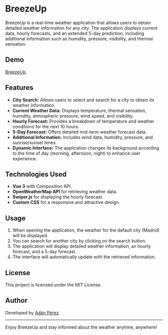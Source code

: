 # BreezeUp

BreezeUp is a real-time weather application that allows users to obtain detailed weather information for any city. The application displays current data, hourly forecasts, and an extended 5-day prediction, including additional information such as humidity, pressure, visibility, and thermal sensation.

## Demo

[BreezeUp](https://breeze-up.vercel.app).

## Features

- **City Search:** Allows users to select and search for a city to obtain its weather information.
- **Current Weather Data:** Displays temperature, thermal sensation, humidity, atmospheric pressure, wind speed, and visibility.
- **Hourly Forecast:** Provides a breakdown of temperature and weather conditions for the next 10 hours.
- **5-Day Forecast:** Offers detailed mid-term weather forecast data.
- **Additional Information:** Includes wind data, humidity, pressure, and sunrise/sunset times.
- **Dynamic Interface:** The application changes its background according to the time of day (morning, afternoon, night) to enhance user experience.

## Technologies Used

- **Vue 3** with Composition API.
- **OpenWeatherMap API** for retrieving weather data.
- **Swiper.js** for displaying the hourly forecast.
- **Custom CSS** for a responsive and attractive design.


## Usage

1. When opening the application, the weather for the default city (Madrid) will be displayed.
2. You can search for another city by clicking on the search button.
3. The application will display detailed weather information, an hourly forecast, and a 5-day forecast.
4. The interface will automatically update with the retrieved information.


## License

This project is licensed under the MIT License.

## Author

Developed by [Adán Pérez](https://github.com/adanph15/).

---

Enjoy BreezeUp and stay informed about the weather anytime, anywhere!

